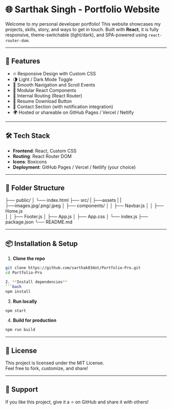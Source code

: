 # 🌐 Sarthak Singh - Portfolio Website

Welcome to my personal developer portfolio! This website showcases my projects, skills, story, and ways to get in touch. Built with **React**, it is fully responsive, theme-switchable (light/dark), and SPA-powered using `react-router-dom`.

---

## 🚀 Features

- 🔥 Responsive Design with Custom CSS
- 🌗 Light / Dark Mode Toggle
- 🧭 Smooth Navigation and Scroll Events
- 🧩 Modular React Components
- 📁 Internal Routing (React Router)
- 📄 Resume Download Button
- 💬 Contact Section (with notification integration)
- 🌍 Hosted or shareable on GitHub Pages / Vercel / Netlify


---

## 🛠️ Tech Stack

- **Frontend**: React, Custom CSS
- **Routing**: React Router DOM
- **Icons**: Boxicons
- **Deployment**: GitHub Pages / Vercel / Netlify (your choice)

---

## 🧩 Folder Structure

├── public/ 
│ └── index.html 
├── src/ 
| ├──assets
| | ├──images.jpg/.png/.jpeg
│ ├── components/ 
│ │ ├── Navbar.js 
│ │ ├── Home.js  
│ │ ├── Footer.js 
│ ├── App.js 
│ ├── App.css 
│ └── index.js 
├── package.json 
└── README.md


---

## 📦 Installation & Setup

1. **Clone the repo**
```bash
git clone https://github.com/sarthak03dot/Portfolio-Pro.git
cd Portfolio-Pro

2. **Install dependencies**
```bash
npm install
```

3. **Run locally**
```bash
npm start
```

4. **Build for production**
```bash
npm run build
```

---

## 📄 License

This project is licensed under the MIT License.  
Feel free to fork, customize, and share!

---

## 🤝 Support

If you like this project, give it a ⭐ on GitHub and share it with others!
